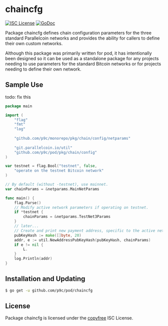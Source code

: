 # chaincfg

[![ISC License](http://img.shields.io/badge/license-ISC-blue.svg)](http://copyfree.org)
[![GoDoc](https://img.shields.io/badge/godoc-reference-blue.svg)](http://godoc.org/github.com/p9c/pod/chaincfg)

Package chaincfg defines chain configuration parameters for the three standard
Parallelcoin networks and provides the ability for callers to define their own
custom networks.

Although this package was primarily written for pod, it has intentionally been
designed so it can be used as a standalone package for any projects needing to
use parameters for the standard Bitcoin networks or for projects needing to
define their own network.

## Sample Use

todo: fix this

```Go
package main

import (
	"flag"
	"fmt"
	"log"
	
	"github.com/p9c/monorepo/pkg/chain/config/netparams"
	
	"git.parallelcoin.io/util"
	"github.com/p9c/pod/pkg/chain/config"
)

var testnet = flag.Bool("testnet", false,
	"operate on the testnet Bitcoin network"
)

// By default (without -testnet), use mainnet.
var chainParams = &netparams.MainNetParams

func main() {
	flag.Parse()
	// Modify active network parameters if operating on testnet.
	if *testnet {
		chainParams = &netparams.TestNet3Params
	}
	// later...
	// Create and print new payment address, specific to the active network.
	pubKeyHash := make([]byte, 20)
	addr, e := util.NewAddressPubKeyHash(pubKeyHash, chainParams)
	if e != nil {
		L.
	}
	log.Println(addr)
}
```

## Installation and Updating

```bash
$ go get -u github.com/p9c/pod/chaincfg
```

## License

Package chaincfg is licensed under the [copyfree](http://copyfree.org) ISC
License.
